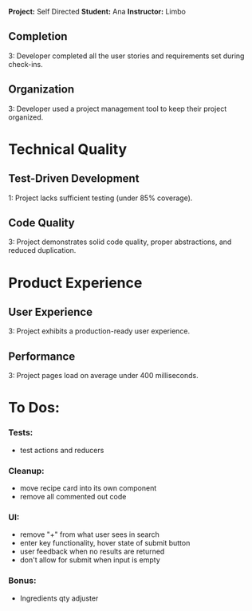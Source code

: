 **Project:** Self Directed
**Student:** Ana
**Instructor:** Limbo

## Completion

3: Developer completed all the user stories and requirements set during check-ins.

## Organization

3: Developer used a project management tool to keep their project organized.

# Technical Quality

## Test-Driven Development

1: Project lacks sufficient testing (under 85% coverage).

## Code Quality

3: Project demonstrates solid code quality, proper abstractions, and reduced duplication.

# Product Experience

## User Experience

3: Project exhibits a production-ready user experience.

## Performance

3: Project pages load on average under 400 milliseconds.

# To Dos:

### Tests:
* test actions and reducers

### Cleanup:
* move recipe card into its own component
* remove all commented out code

### UI:
* remove "+" from what user sees in search
* enter key functionality, hover state of submit button
* user feedback when no results are returned
* don't allow for submit when input is empty

### Bonus:
* Ingredients qty adjuster
